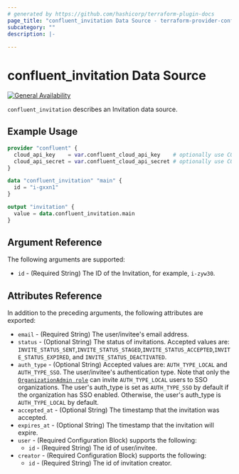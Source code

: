 ```yaml
---
# generated by https://github.com/hashicorp/terraform-plugin-docs
page_title: "confluent_invitation Data Source - terraform-provider-confluent"
subcategory: ""
description: |-
   
---
```


# confluent_invitation Data Source

[![General Availability](https://img.shields.io/badge/Lifecycle%20Stage-General%20Availability-%2345c6e8)](https://docs.confluent.io/cloud/current/api.html#section/Versioning/API-Lifecycle-Policy)

`confluent_invitation` describes an Invitation data source.

## Example Usage

```terraform
provider "confluent" {
  cloud_api_key    = var.confluent_cloud_api_key    # optionally use CONFLUENT_CLOUD_API_KEY env var
  cloud_api_secret = var.confluent_cloud_api_secret # optionally use CONFLUENT_CLOUD_API_SECRET env var
}

data "confluent_invitation" "main" {
  id = "i-gxxn1"
}

output "invitation" {
  value = data.confluent_invitation.main
}
```

<!-- schema generated by tfplugindocs -->
## Argument Reference

The following arguments are supported:

- `id` - (Required String) The ID of the Invitation, for example, `i-zyw30`.

## Attributes Reference

In addition to the preceding arguments, the following attributes are exported:

- `email` - (Required String) The user/invitee's email address.
- `status` - (Optional String) The status of invitations. Accepted values are: `INVITE_STATUS_SENT`,`INVITE_STATUS_STAGED`,`INVITE_STATUS_ACCEPTED`,`INVITE_STATUS_EXPIRED`, and `INVITE_STATUS_DEACTIVATED`.
- `auth_type` - (Optional String) Accepted values are: `AUTH_TYPE_LOCAL` and `AUTH_TYPE_SSO`. The user/invitee's authentication type. Note that only the [`OrganizationAdmin role`](https://docs.confluent.io/cloud/current/access-management/access-control/cloud-rbac.html#organizationadmin) can invite `AUTH_TYPE_LOCAL` users to SSO organizations. The user's auth_type is set as `AUTH_TYPE_SSO` by default if the organization has SSO enabled. Otherwise, the user's auth_type is `AUTH_TYPE_LOCAL` by default.
- `accepted_at` - (Optional String) The timestamp that the invitation was accepted.
- `expires_at` - (Optional String) The timestamp that the invitation will expire.
- `user` - (Required Configuration Block) supports the following:
  - `id` - (Required String) The id of user/invitee.
- `creator` - (Required Configuration Block) supports the following:
  - `id` - (Required String) The id of invitation creator.